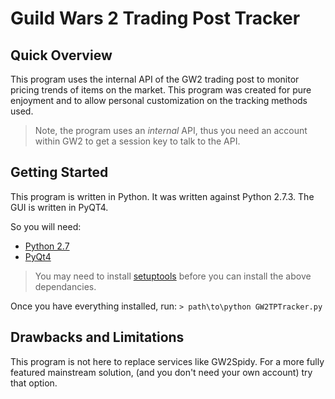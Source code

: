 Guild Wars 2 Trading Post Tracker
=============

Quick Overview
---------------

This program uses the internal API of the GW2 trading post to monitor pricing trends of items on the market. This program was created for pure enjoyment and to allow personal customization on the tracking methods used.

> Note, the program uses an _internal_ API, thus you need an account within GW2 to get a session key to talk to the API. 

Getting Started
---------------

This program is written in Python. It was written against Python 2.7.3. The GUI is written in PyQT4.

So you will need:

 * [Python 2.7](http://www.python.org/download/releases/2.7/)
 * [PyQt4](http://www.riverbankcomputing.com/software/pyqt/download)
 
>You may need to install [setuptools](https://pypi.python.org/pypi/setuptools) before you can install the above dependancies.

Once you have everything installed, run:
    `> path\to\python GW2TPTracker.py`

Drawbacks and Limitations
-------------------------

This program is not here to replace services like GW2Spidy. For a more fully featured mainstream solution, (and you don't need your own account) try that option.
